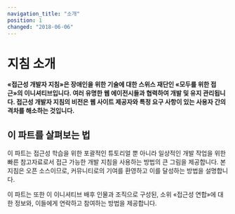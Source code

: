 ```yaml
---
navigation_title: "소개"
position: 1
changed: "2018-06-06"
---
```


# 지침 소개

**«접근성 개발자 지침»은 장애인을 위한 기술에 대한 스위스 재단인 «모두를 위한 접근»의 이니셔티브입니다. 여러 유명한 웹 에이전시들과 협력하여 개발 및 유지 관리됩니다. 접근성 개발자 지침의 비전은 웹 사이트 제공자와 특정 요구 사항이 있는 사용자 간의 격차를 해소하는 것입니다.**

## 이 파트를 살펴보는 법

이 파트는 접근성 학습을 위한 포괄적인 튜토리얼 뿐 아니라 일상적인 개발 작업을 위한 빠른 참고자료로서 접근 가능한 개발 지침을 사용하는 방법의 큰 그림을 제공합니다. 본 지침은 오픈 소스이므로, 커뮤니티로의 기여를 환영하고 이를 달성하는 방법을 설명합니다.

이 파트는 또한 이 이니셔티브 배후 인물과 조직으로 구성된, 소위 «접근성 연합»에 대한 정보와, 이들에게 연락하고 참여하는 방법을 제공합니다.